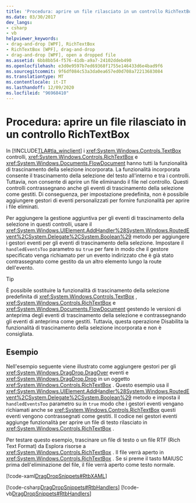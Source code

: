```yaml
---
title: 'Procedura: aprire un file rilasciato in un controllo RichTextBox'
ms.date: 03/30/2017
dev_langs:
- csharp
- vb
helpviewer_keywords:
- drag-and-drop [WPF], RichTextBox
- RichTextBox [WPF], drag-and-drop
- drag-and-drop [WPF], open a dropped file
ms.assetid: 6bb8bb54-f576-41db-a9a7-24102ddeb490
ms.openlocfilehash: e3d0e9597b7ed69368f1755e146433d6e4bad9f6
ms.sourcegitcommit: 9f6df084c53a3da0ea657ed0d708a72213683084
ms.translationtype: MT
ms.contentlocale: it-IT
ms.lasthandoff: 12/09/2020
ms.locfileid: "96968410"
---
```

# <a name="how-to-open-a-file-that-is-dropped-on-a-richtextbox-control"></a>Procedura: aprire un file rilasciato in un controllo RichTextBox

In [!INCLUDE[TLA#tla_winclient](../../../includes/tlasharptla-winclient-md.md)] i <xref:System.Windows.Controls.TextBox> controlli, <xref:System.Windows.Controls.RichTextBox> e <xref:System.Windows.Documents.FlowDocument> hanno tutti la funzionalità di trascinamento della selezione incorporata. La funzionalità incorporata consente il trascinamento della selezione del testo all'interno e tra i controlli. Tuttavia, non consente di aprire un file eliminando il file nel controllo. Questi controlli contrassegnano anche gli eventi di trascinamento della selezione come gestiti. Di conseguenza, per impostazione predefinita, non è possibile aggiungere gestori di eventi personalizzati per fornire funzionalità per aprire i file eliminati.

Per aggiungere la gestione aggiuntiva per gli eventi di trascinamento della selezione in questi controlli, usare il <xref:System.Windows.UIElement.AddHandler%28System.Windows.RoutedEvent%2CSystem.Delegate%2CSystem.Boolean%29> metodo per aggiungere i gestori eventi per gli eventi di trascinamento della selezione. Impostare il `handledEventsToo` parametro su `true` per fare in modo che il gestore specificato venga richiamato per un evento indirizzato che è già stato contrassegnato come gestito da un altro elemento lungo la route dell'evento.

> [!TIP]
> È possibile sostituire la funzionalità di trascinamento della selezione predefinita di <xref:System.Windows.Controls.TextBox> , <xref:System.Windows.Controls.RichTextBox> e <xref:System.Windows.Documents.FlowDocument> gestendo le versioni di anteprima degli eventi di trascinamento della selezione e contrassegnando gli eventi di anteprima come gestiti. Tuttavia, questa operazione Disabilita la funzionalità di trascinamento della selezione incorporata e non è consigliata.

## <a name="example"></a>Esempio

Nell'esempio seguente viene illustrato come aggiungere gestori per gli <xref:System.Windows.DragDrop.DragOver> eventi e <xref:System.Windows.DragDrop.Drop> in un oggetto <xref:System.Windows.Controls.RichTextBox> . Questo esempio usa il <xref:System.Windows.UIElement.AddHandler%28System.Windows.RoutedEvent%2CSystem.Delegate%2CSystem.Boolean%29> metodo e imposta il `handledEventsToo` parametro su in `true` modo che i gestori eventi vengano richiamati anche se <xref:System.Windows.Controls.RichTextBox> questi eventi vengono contrassegnati come gestiti. Il codice nei gestori eventi aggiunge funzionalità per aprire un file di testo rilasciato in <xref:System.Windows.Controls.RichTextBox> .

Per testare questo esempio, trascinare un file di testo o un file RTF (Rich Text Format) da Esplora risorse a <xref:System.Windows.Controls.RichTextBox> . Il file verrà aperto in <xref:System.Windows.Controls.RichTextBox> . Se si preme il tasto MAIUSC prima dell'eliminazione del file, il file verrà aperto come testo normale.

[!code-xaml[DragDropSnippets#RtbXAML](~/samples/snippets/csharp/VS_Snippets_Wpf/dragdropsnippets/cs/mainwindow.xaml#rtbxaml)]

[!code-csharp[DragDropSnippets#RtbHandlers](~/samples/snippets/csharp/VS_Snippets_Wpf/dragdropsnippets/cs/mainwindow.xaml.cs#rtbhandlers)]
[!code-vb[DragDropSnippets#RtbHandlers](~/samples/snippets/visualbasic/VS_Snippets_Wpf/dragdropsnippets/vb/mainwindow.xaml.vb#rtbhandlers)]

